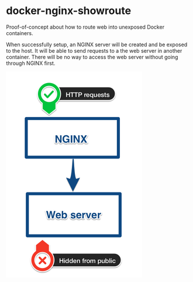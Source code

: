 # docker-nginx-showroute
Proof-of-concept about how to route web into unexposed Docker containers.

When successfully setup, an NGINX server will be created and be exposed to the host. It will be able to send requests to a the web server in another container. There will be no way to access the web server without going through NGINX first.

![Explanation](https://github.com/RooSoft/docker-nginx-showroute/raw/master/example.png)

